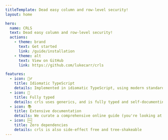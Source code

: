 ```yaml
---
titleTemplate: Dead easy column and row-level security!
layout: home

hero:
  name: CRLS
  text: Dead easy column and row-level security!
  actions:
    - theme: brand
      text: Get started
      link: /guide/installation
    - theme: alt
      text: View on GitHub
      link: https://github.com/lukecarr/crls

features:
  - icon: 🧙‍♂️
    title: Idiomatic TypeScript
    details: Implemented in idiomatic TypeScript, using modern standards
  - icon: 💪
    title: Fully typed
    details: crls uses generics, and is fully typed and self-documenting
  - icon: 📚
    title: Extensive documentation
    details: We curate a comprehensive online guide (you're looking at it!)
  - icon: 🆓
    title: Zero dependencies
    details: crls is also side-effect free and tree-shakeable
---
```

